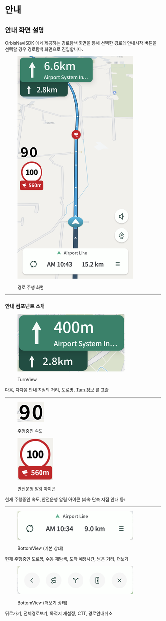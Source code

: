 # 안내

## 안내 화면 설명&#x20;

OrbisNaviSDK 에서 제공하는 경로탐색 화면을 통해 선택한 경로의 안내시작 버튼을 선택할 경우 경로탐색 화면으로 진입합니다.

<figure><img src="../.gitbook/assets/driving_with_camera.png" alt="" width="375"><figcaption><p>경로 주행 화면</p></figcaption></figure>

***

### 안내 컴포넌트 소개

<figure><img src="../.gitbook/assets/driving_tbt_view.png" alt="" width="347"><figcaption><p>TurnView</p></figcaption></figure>

다음, 다다음 안내 지점의 거리, 도로명, [Turn 정보](https://inavi-systems.github.io/Inavi-navigation-sdk-reference/navisdk/model/com.inavisys.navisdk.model.route/-orbis-turn-type/index.html) 를 표출

***

<figure><img src="../.gitbook/assets/driving_current_speed (1).png" alt="" width="87"><figcaption><p>주행중인 속도</p></figcaption></figure>

<figure><img src="../.gitbook/assets/driving_safety_speedcam (2).png" alt="" width="115"><figcaption><p>안전운행 알림 아이콘</p></figcaption></figure>

현재 주행중인 속도, 안전운행 알림 아이콘 (과속 단속 지점 안내 등)&#x20;

***

<figure><img src="../.gitbook/assets/driving_bottom_view_main.png" alt="" width="375"><figcaption><p>BottomView (기본 상태)</p></figcaption></figure>

현재 주행중인 도로명, 수동 재탐색, 도착 예정시간, 남은 거리, 더보기

<figure><img src="../.gitbook/assets/driving_bottom_view_more.png" alt="" width="375"><figcaption><p>BottomView (더보기 상태)</p></figcaption></figure>

뒤로가기, 전체경로보기, 목적지 재설정, CTT, 경로안내취소&#x20;



